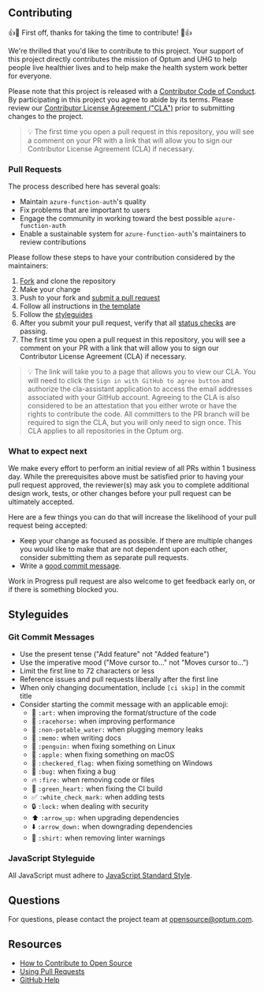 ## Contributing

[fork]: /fork
[pr]: /compare

:+1::tada: First off, thanks for taking the time to contribute! :tada::+1:

We're thrilled that you'd like to contribute to this project. Your support of this project directly contributes the mission of Optum and UHG to help people live healthier lives and to help make the health system work better for everyone.

Please note that this project is released with a [Contributor Code of Conduct](CODE_OF_CONDUCT.md). By participating in this project you agree to abide by its terms.  Please review our [Contributor License Agreement ("CLA")](INDIVIDUAL_CONTRIBUTOR_LICENSE.md) prior to submitting changes to the project.

> :bulb:  The first time you open a pull request in this repository, you will see a comment on your PR with a link that will allow you to sign our Contributor License Agreement (CLA) if necessary.

### Pull Requests

The process described here has several goals:

- Maintain `azure-function-auth`'s quality
- Fix problems that are important to users
- Engage the community in working toward the best possible `azure-function-auth`
- Enable a sustainable system for `azure-function-auth`'s maintainers to review contributions

Please follow these steps to have your contribution considered by the maintainers:

1. [Fork][fork] and clone the repository
1. Make your change
3. Push to your fork and [submit a pull request](https://help.github.com/en/articles/creating-a-pull-request)
1. Follow all instructions in [the template](PULL_REQUEST_TEMPLATE.md)
1. Follow the [styleguides](#styleguides)
1. After you submit your pull request, verify that all [status checks](https://help.github.com/articles/about-status-checks/) are passing.
1. The first time you open a pull request in this repository, you will see a comment on your PR with a link that will allow you to sign our Contributor License Agreement (CLA) if necessary.
> :bulb: The link will take you to a page that allows you to view our CLA.  You will need to click the `Sign in with GitHub to agree button` and authorize the cla-assistant application to access the email addresses associated with your GitHub account.  Agreeing to the CLA is also considered to be an attestation that you either wrote or have the rights to contribute the code.  All committers to the PR branch will be required to sign the CLA, but you will only need to sign once.  This CLA applies to all repositories in the Optum org.

### What to expect next

We make every effort to perform an initial review of all PRs within 1 business day.  While the prerequisites above must be satisfied prior to having your pull request approved, the reviewer(s) may ask you to complete additional design work, tests, or other changes before your pull request can be ultimately accepted.

Here are a few things you can do that will increase the likelihood of your pull request being accepted:

- Keep your change as focused as possible. If there are multiple changes you would like to make that are not dependent upon each other, consider submitting them as separate pull requests.
- Write a [good commit message](#git-commit-messages).

Work in Progress pull request are also welcome to get feedback early on, or if there is something blocked you.

## Styleguides

### Git Commit Messages

* Use the present tense ("Add feature" not "Added feature")
* Use the imperative mood ("Move cursor to..." not "Moves cursor to...")
* Limit the first line to 72 characters or less
* Reference issues and pull requests liberally after the first line
* When only changing documentation, include `[ci skip]` in the commit title
* Consider starting the commit message with an applicable emoji:
    * :art: `:art:` when improving the format/structure of the code
    * :racehorse: `:racehorse:` when improving performance
    * :non-potable_water: `:non-potable_water:` when plugging memory leaks
    * :memo: `:memo:` when writing docs
    * :penguin: `:penguin:` when fixing something on Linux
    * :apple: `:apple:` when fixing something on macOS
    * :checkered_flag: `:checkered_flag:` when fixing something on Windows
    * :bug: `:bug:` when fixing a bug
    * :fire: `:fire:` when removing code or files
    * :green_heart: `:green_heart:` when fixing the CI build
    * :white_check_mark: `:white_check_mark:` when adding tests
    * :lock: `:lock:` when dealing with security
    * :arrow_up: `:arrow_up:` when upgrading dependencies
    * :arrow_down: `:arrow_down:` when downgrading dependencies
    * :shirt: `:shirt:` when removing linter warnings

### JavaScript Styleguide

All JavaScript must adhere to [JavaScript Standard Style](https://standardjs.com/).

## Questions

For questions, please contact the project team at [opensource@optum.com][email].

## Resources

- [How to Contribute to Open Source](https://opensource.guide/how-to-contribute/)
- [Using Pull Requests](https://help.github.com/articles/about-pull-requests/)
- [GitHub Help](https://help.github.com)

[email]: mailto:opensource@optum.com